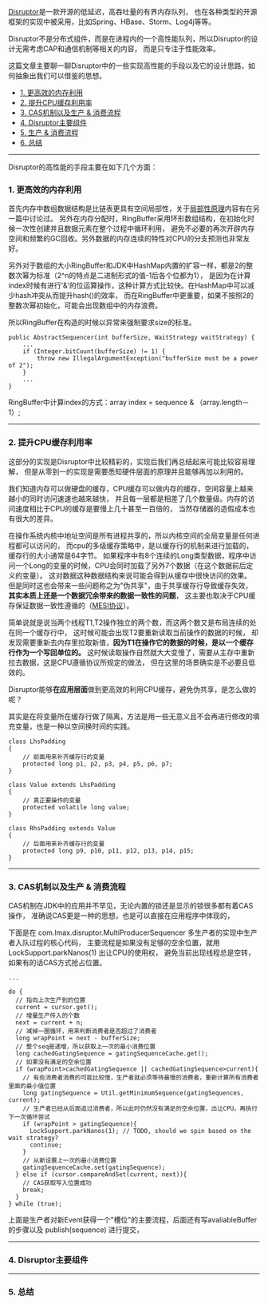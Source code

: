 [Disruptor](https://github.com/LMAX-Exchange/disruptor)是一款开源的低延迟，高吞吐量的有界内存队列，
也在各种类型的开源框架的实现中被采用，比如Spring、HBase、Storm、Log4j等等。

Disruptor不是分布式组件，而是在进程内的一个高性能队列，所以Disruptor的设计无需考虑CAP和通信机制等相关的内容，
而是只专注于性能效率。

这篇文章主要聊一聊Disruptor中的一些实现高性能的手段以及它的设计思路，如何抽象出我们可以借鉴的思想。

- [1. 更高效的内存利用]()
- [2. 提升CPU缓存利用率]()
- [3. CAS机制以及生产 & 消费流程]()
- [4. Disruptor主要组件]()
- [5. 生产 & 消费流程]()
- [6. 总结]()

---

Disruptor的高性能的手段主要在如下几个方面：

### 1. 更高效的内存利用

首先内存中数组数据结构是比链表更具有空间局部性，关于[局部性原理]()内容有在另一篇中讨论过。
另外在内存分配时，RingBuffer采用环形数组结构，在初始化时候一次性创建并且数据元素在整个过程中循环利用，
避免不必要的再次开辟内存空间和频繁的GC回收。另外数据的内存连续的特性对CPU的分支预测也非常友好。

另外对于数组的大小RingBuffer和JDK中HashMap内置的扩容一样，都是2的整数次幂为标准（2^n的特点是二进制形式的值-1后各个位都为1），
是因为在计算index时候有进行'&'的位运算操作，这种计算方式比较快。在HashMap中可以减少hash冲突从而提升hash()的效率，
而在RingBuffer中更重要，如果不按照2的整数次幂初始化，可能会出现数组中的内存浪费。

所以RingBuffer在构造的时候以异常来强制要求size的标准。

```
public AbstractSequencer(int bufferSize, WaitStrategy waitStrategy) {
    ...
    if (Integer.bitCount(bufferSize) != 1) {
        throw new IllegalArgumentException("bufferSize must be a power of 2");
    }
    ...
}
```

RingBuffer中计算index的方式：array index = sequence & （array.length－1）;

---

### 2. 提升CPU缓存利用率

这部分的实现是Disruptor中比较精彩的，实现后我们再总结起来可能比较容易理解，
但是从零到一的实现是需要悉知硬件层面的原理并且能够再加以利用的。

我们知道内存可以做硬盘的缓存，CPU缓存可以做内存的缓存，空间容量上越来越小的同时访问速速也越来越快，
并且每一层都是相差了几个数量级。内存的访问速度相比于CPU的缓存是要慢上几十甚至一百倍的，
当然存储器的造假成本也有很大的差异。

在操作系统内核中地址空间是所有进程共享的，所以内核空间的全局变量是任何进程都可以访问的，
而cpu的多级缓存策略中，是以缓存行的机制来进行加载的，缓存行的大小通常是64字节。
如果程序中有8个连续的Long类型数据，程序中访问一个Long的变量的时候，CPU会同时加载了另外7个数据（在这个数据前后定义的变量）。
这对数据这种数据结构来说可能会得到从缓存中很快访问的效果。
但是同时这也会带来一些问题称之为"伪共享"，由于共享缓存行导致缓存失效，
**其实本质上还是一个数据冗余带来的数据一致性的问题**，
这主要也取决于CPU缓存保证数据一致性遵循的（[MESI协议](https://zh.wikipedia.org/wiki/MESI%E5%8D%8F%E8%AE%AE)）。

简单说就是说当两个线程T1,T2操作独立的两个数，而这两个数又是布局连续的处在同一个缓存行中，
这时候可能会出现T2要重新读取当前操作的数据的时候，
却发现需要重新去内存里拉取新值，**因为T1在操作它的数据的时候，是以一个缓存行作为一个写回单位的。**
这时候读取操作自然就大大变慢了，需要从主存中重新拉去数据，这是CPU遵循协议所规定的做法，
但在这里的场景确实是不必要且低效的。

Disruptor能够**在应用层面**做到更高效的利用CPU缓存，避免伪共享，是怎么做的呢？

其实是在将变量所在缓存行做了隔离，方法是用一些无意义且不会再进行修改的填充变量，也是一种以空间换时间的实践。

```
class LhsPadding
{
    // 前面用来补齐缓存行的变量
    protected long p1, p2, p3, p4, p5, p6, p7;
}

class Value extends LhsPadding
{
    // 真正要操作的变量
    protected volatile long value;
}

class RhsPadding extends Value
{
    // 后面用来补齐缓存行的变量
    protected long p9, p10, p11, p12, p13, p14, p15;
}
```


---

### 3. CAS机制以及生产 & 消费流程

CAS机制在JDK中的应用并不罕见，无论内置的锁还是显示的锁很多都有着CAS操作，
准确说CAS更是一种的思想，也是可以直接在应用程序中体现的，

下面是在 com.lmax.disruptor.MultiProducerSequencer 多生产者的实现中生产者入队过程的核心代码，
主要流程是如果没有足够的空余位置，就用 LockSupport.parkNanos(1) 出让CPU的使用权，
避免当前出现线程总是空转，如果有的话CAS方式抢占位置。
```
...

do {
  // 指向上次生产到的位置
  current = cursor.get();
  // 增量生产传入的个数
  next = current + n;
  // 减掉一圈循环，用来判断消费者是否超过了消费者
  long wrapPoint = next - bufferSize;
  // 整个seq是递增，所以获取上一次的最小消费位置
  long cachedGatingSequence = gatingSequenceCache.get();
  // 如果没有满足的空余位置
  if (wrapPoint>cachedGatingSequence || cachedGatingSequence>current){
    // 有些消费者消费的可能比较慢，生产者就必须等待最慢的消费者，重新计算所有消费者里面的最小值位置
    long gatingSequence = Util.getMinimumSequence(gatingSequences, current);
    // 生产者已经从后面追过消费者，所以此时仍然没有满足的空余位置，出让CPU，再执行下一次循环尝试
    if (wrapPoint > gatingSequence){
      LockSupport.parkNanos(1); // TODO, should we spin based on the wait strategy?
      continue;
    }
    // 从新设置上一次的最小消费位置
    gatingSequenceCache.set(gatingSequence);
  } else if (cursor.compareAndSet(current, next)){
    // CAS获取写入位置成功
    break;
  }
} while (true);

```
上面是生产者对新Event获得一个"槽位"的主要流程，后面还有写avaliableBuffer的步骤以及 publish(sequence) 进行提交，

---

### 4. Disruptor主要组件

---

### 5. 总结


